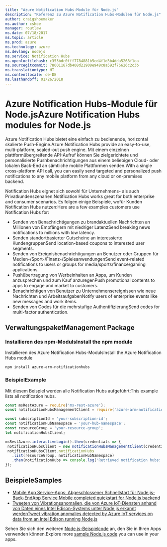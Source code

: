 ```yaml
---
title: "Azure Notification Hubs-Module für Node.js"
description: "Referenz zu Azure Notification Hubs-Modulen für Node.js"
author: craigshoemaker
ms.author: cshoe
manager: routlaw
ms.date: 07/18/2017
ms.topic: article
ms.prod: azure
ms.technology: azure
ms.devlang: nodejs
ms.service: Notification Hubs
ms.openlocfilehash: c353bdc0fff7784881b5cd4f1d3b4dda5268f1ea
ms.sourcegitcommit: 78001187db408d21909e949c8a592f76626c2c3b
ms.translationtype: HT
ms.contentlocale: de-DE
ms.lasthandoff: 01/26/2018
---
```

# <a name="azure-notification-hubs-modules-for-nodejs"></a><span data-ttu-id="87bbd-103">Azure Notification Hubs-Module für Node.js</span><span class="sxs-lookup"><span data-stu-id="87bbd-103">Azure Notification Hubs modules for Node.js</span></span>

<span data-ttu-id="87bbd-104">Azure Notification Hubs bietet eine einfach zu bedienende, horizontal skalierte Push-Engine.</span><span class="sxs-lookup"><span data-stu-id="87bbd-104">Azure Notification Hubs provide an easy-to-use, multi-platform, scaled-out push engine.</span></span> <span data-ttu-id="87bbd-105">Mit einem einzelnen plattformübergreifende API-Aufruf können Sie zielgerichtete und personalisierte Pushbenachrichtigungen aus einem beliebigen Cloud- oder lokalen Back-End an sämtliche mobile Plattformen senden.</span><span class="sxs-lookup"><span data-stu-id="87bbd-105">With a single cross-platform API call, you can easily send targeted and personalized push notifications to any mobile platform from any cloud or on-premises backend.</span></span>

<span data-ttu-id="87bbd-106">Notification Hubs eignet sich sowohl für Unternehmens- als auch Privatkundenszenarien.</span><span class="sxs-lookup"><span data-stu-id="87bbd-106">Notification Hubs works great for both enterprise and consumer scenarios.</span></span> <span data-ttu-id="87bbd-107">Es folgen einige Beispiele, wofür Kunden Notification Hubs nutzen:</span><span class="sxs-lookup"><span data-stu-id="87bbd-107">Here are a few examples customers use Notification Hubs for:</span></span>
- <span data-ttu-id="87bbd-108">Senden von Benachrichtigungen zu brandaktuellen Nachrichten an Millionen von Empfängern mit niedriger Latenz</span><span class="sxs-lookup"><span data-stu-id="87bbd-108">Send breaking news notifications to millions with low latency.</span></span>
- <span data-ttu-id="87bbd-109">Senden standortbasierter Gutscheine an interessierte Kundengruppen</span><span class="sxs-lookup"><span data-stu-id="87bbd-109">Send location-based coupons to interested user segments.</span></span>
- <span data-ttu-id="87bbd-110">Senden von Ereignisbenachrichtigungen an Benutzer oder Gruppen für Medien-/Sport-/Finanz-/Spieleanwendungen</span><span class="sxs-lookup"><span data-stu-id="87bbd-110">Send event-related notifications to users or groups for media/sports/finance/gaming applications.</span></span>
- <span data-ttu-id="87bbd-111">Pushübertragung von Werbeinhalten an Apps, um Kunden anzusprechen und zum Kauf anzuregen</span><span class="sxs-lookup"><span data-stu-id="87bbd-111">Push promotional contents to apps to engage and market to customers.</span></span>
- <span data-ttu-id="87bbd-112">Benachrichtigen von Benutzer zu Unternehmensereignissen wie neue Nachrichten und Arbeitsaufgaben</span><span class="sxs-lookup"><span data-stu-id="87bbd-112">Notify users of enterprise events like new messages and work items.</span></span>
- <span data-ttu-id="87bbd-113">Senden von Codes für die mehrstufige Authentifizierung</span><span class="sxs-lookup"><span data-stu-id="87bbd-113">Send codes for multi-factor authentication.</span></span>

## <a name="management-package"></a><span data-ttu-id="87bbd-114">Verwaltungspaket</span><span class="sxs-lookup"><span data-stu-id="87bbd-114">Management Package</span></span>

### <a name="install-the-npm-module"></a><span data-ttu-id="87bbd-115">Installieren des npm-Moduls</span><span class="sxs-lookup"><span data-stu-id="87bbd-115">Install the npm module</span></span>

<span data-ttu-id="87bbd-116">Installieren des Azure Notification Hubs-Moduls</span><span class="sxs-lookup"><span data-stu-id="87bbd-116">Install the Azure Notification Hubs module</span></span> 

```bash
npm install azure-arm-notificationhubs
```

### <a name="example"></a><span data-ttu-id="87bbd-117">Beispiel</span><span class="sxs-lookup"><span data-stu-id="87bbd-117">Example</span></span>

<span data-ttu-id="87bbd-118">Mit diesem Beispiel werden alle Notification Hubs aufgeführt:</span><span class="sxs-lookup"><span data-stu-id="87bbd-118">This example lists all notification hubs.</span></span>

 ```javascript
const msRestAzure = require('ms-rest-azure');
const notificationHubsManagementClient = require('azure-arm-notificationhubs');

const subscriptionId = 'your-subscription-id';
const notificationHubNamespace = 'your-hub-namespace';
const resourceGroup = 'your-resource-group';
let notificationHubsClient;

msRestAzure.interactiveLogin().then(credentials => {
  notificationHubsClient = new notificationHubsManagementClient(credentials, subscriptionId);
  notificationHubsClient.notificationHubs
    .list(resourceGroup, notificationHubNamespace)
    .then(notificationHubs => console.log('Retrieved notification hubs: ', notificationHubs));
});
```

## <a name="samples"></a><span data-ttu-id="87bbd-119">Beispiele</span><span class="sxs-lookup"><span data-stu-id="87bbd-119">Samples</span></span>

* [<span data-ttu-id="87bbd-120">Mobile App Service-Apps: Abgeschlossener Schnellstart für Node.js-Back-End</span><span class="sxs-lookup"><span data-stu-id="87bbd-120">App Service Mobile completed quickstart for Node.js backend</span></span>](https://azure.microsoft.com/resources/samples/app-service-mobile-nodejs-backend-quickstart/)
* [<span data-ttu-id="87bbd-121">Tweeten von Vibrationsanomalien, die von Azure IoT-Diensten anhand von Daten eines Intel Edison-Systems unter Node.js erkannt werden</span><span class="sxs-lookup"><span data-stu-id="87bbd-121">Tweet vibration anomalies detected by Azure IoT services on data from an Intel Edison running Node.js</span></span>](https://azure.microsoft.com/resources/samples/iot-hub-nodejs-intel-edison-vibration-anomaly-detection/)

<span data-ttu-id="87bbd-122">Sehen Sie sich den weiteren [Node.js-Beispielcode](https://azure.microsoft.com/resources/samples/?platform=nodejs) an, den Sie in Ihren Apps verwenden können.</span><span class="sxs-lookup"><span data-stu-id="87bbd-122">Explore more [sample Node.js code](https://azure.microsoft.com/resources/samples/?platform=nodejs) you can use in your apps.</span></span>
